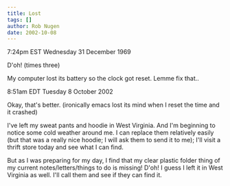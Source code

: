 ```yaml
---
title: Lost
tags: []
author: Rob Nugen
date: 2002-10-08
---
```


<p class=date>7:24pm EST Wednesday 31 December 1969</p>

<p>D'oh!  (times three)</p>

<p>My computer lost its battery so the clock got reset.  Lemme fix
that..</p>

<p class=date>8:51am EDT Tuesday 8 October 2002</p>

<p>Okay, that's better.  (ironically emacs lost its mind when I reset
the time and it crashed)</p>

<p>I've left my sweat pants and hoodie in West Virginia.  And I'm
beginning to notice some cold weather around me.  I can replace them
relatively easily (but that was a really nice hoodie; I will ask them
to send it to me); I'll visit a thrift store today and see what I can
find.</p>

<p>But as I was preparing for my day, I find that my clear plastic
folder thing of my current notes/letters/things to do is missing!
D'oh!  I guess I left it in West Virginia as well.  I'll call them and
see if they can find it.</p>

